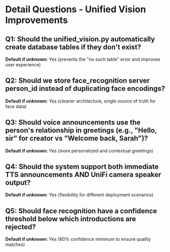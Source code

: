 # Detail Questions - Unified Vision Improvements

## Q1: Should the unified_vision.py automatically create database tables if they don't exist?
**Default if unknown:** Yes (prevents the "no such table" error and improves user experience)

## Q2: Should we store face_recognition server person_id instead of duplicating face encodings?
**Default if unknown:** Yes (cleaner architecture, single source of truth for face data)

## Q3: Should voice announcements use the person's relationship in greetings (e.g., "Hello, sir" for creator vs "Welcome back, Sarah")?
**Default if unknown:** Yes (more personalized and contextual greetings)

## Q4: Should the system support both immediate TTS announcements AND UniFi camera speaker output?
**Default if unknown:** Yes (flexibility for different deployment scenarios)

## Q5: Should face recognition have a confidence threshold below which introductions are rejected?
**Default if unknown:** Yes (60% confidence minimum to ensure quality matches)